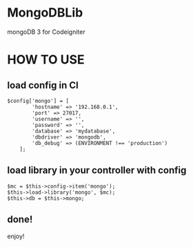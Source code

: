 # MongoDBLib
mongoDB 3 for Codeigniter

# HOW TO USE

## load config in CI

```
$config['mongo'] = [
		'hostname' => '192.168.0.1',
		'port' => 27017,
		'username' => '',
		'password' => '',
		'database' => 'mydatabase',
		'dbdriver' => 'mongodb',
		'db_debug' => (ENVIRONMENT !== 'production')
	];
```

## load library in your controller with config

```
$mc = $this->config->item('mongo');
$this->load->library('mongo', $mc);
$this->db = $this->mongo;
```

## done!

enjoy!
